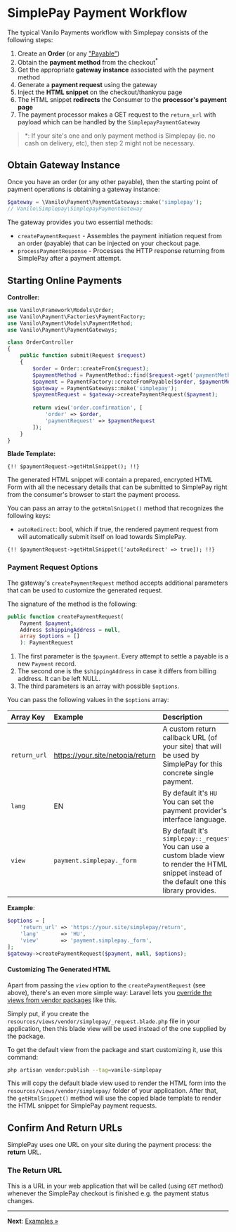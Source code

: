 # SimplePay Payment Workflow

The typical Vanilo Payments workflow with Simplepay consists of the following steps:

1. Create an **Order** (or any ["Payable"](https://vanilo.io/docs/2.x/payments#payables))
2. Obtain the **payment method** from the checkout<sup>*</sup>
3. Get the appropriate **gateway instance** associated with the payment method
4. Generate a **payment request** using the gateway
5. Inject the **HTML snippet** on the checkout/thankyou page
6. The HTML snippet **redirects** the Consumer to the **processor's payment page**
7. The payment processor makes a GET request to the `return_url` with payload which can be handled by the `SimplepayPaymentGateway` 
> *: If your site's one and only payment method is Simplepay (ie. no cash on delivery, etc), then step 2 might not be necessary.

## Obtain Gateway Instance

Once you have an order (or any other payable), then the starting point of payment operations is
obtaining a gateway instance:

```php
$gateway = \Vanilo\Payment\PaymentGateways::make('simplepay');
// Vanilo\Simplepay\SimplepayPaymentGateway
```

The gateway provides you two essential methods:

- `createPaymentRequest` - Assembles the payment initiation request from an order (payable) that can be injected on your checkout page.
- `processPaymentResponse` - Processes the HTTP response returning from SimplePay after a payment attempt.

## Starting Online Payments

**Controller:**

```php
use Vanilo\Framework\Models\Order;
use Vanilo\Payment\Factories\PaymentFactory;
use Vanilo\Payment\Models\PaymentMethod;
use Vanilo\Payment\PaymentGateways;

class OrderController
{
    public function submit(Request $request)
    {
        $order = Order::createFrom($request);
        $paymentMethod = PaymentMethod::find($request->get('paymentMethod'));
        $payment = PaymentFactory::createFromPayable($order, $paymentMethod);
        $gateway = PaymentGateways::make('simplepay');
        $paymentRequest = $gateway->createPaymentRequest($payment);
        
        return view('order.confirmation', [
            'order' => $order,
            'paymentRequest' => $paymentRequest
        ]);
    }
}
```

**Blade Template:**

```blade
{!! $paymentRequest->getHtmlSnippet(); !!}
```

The generated HTML snippet will contain a prepared, encrypted HTML Form with all the necessary
details that can be submitted to SimplePay right from the consumer's browser to start the payment
process.

You can pass an array to the `getHtmlSnippet()` method that recognizes the following keys:

- `autoRedirect`: bool, which if true, the rendered payment request from will automatically submit
  itself on load towards SimplePay.

```blade
{!! $paymentRequest->getHtmlSnippet(['autoRedirect' => true]); !!}
```

### Payment Request Options

The gateway's `createPaymentRequest` method accepts additional parameters that can be used to
customize the generated request.

The signature of the method is the following:

```php
public function createPaymentRequest(
    Payment $payment,
    Address $shippingAddress = null,
    array $options = []
    ): PaymentRequest
```

1. The first parameter is the `$payment`. Every attempt to settle a payable is a new `Payment` record.
2. The second one is the `$shippingAddress` in case it differs from billing address. It can be left NULL.
3. The third parameters is an array with possible `$options`.

You can pass the following values in the `$options` array:

| Array Key     | Example                                | Description                                                                                                                                      |
|:--------------|:---------------------------------------|:-------------------------------------------------------------------------------------------------------------------------------------------------|
| `return_url`  | https://your.site/netopia/return       | A custom return callback URL (of your site) that will be used by SimplePay for this concrete single payment.                                 |
| `lang`        | EN                                     | By default it's `HU` You can set the payment provider's interface language. |
| `view`        | `payment.simplepay._form`                 | By default it's `simplepay::_request` You can use a custom blade view to render the HTML snippet instead of the default one this library provides.  |

**Example**:

```php
$options = [
    'return_url' => 'https://your.site/simplepay/return',
    'lang'       => 'HU',
    'view'       => 'payment.simplepay._form',
];
$gateway->createPaymentRequest($payment, null, $options);
```

#### Customizing The Generated HTML

Apart from passing the `view` option to the `createPaymentRequest` (see above), there's an even more
simple way: Laravel lets you
[override the views from vendor packages](https://laravel.com/docs/8.x/packages#overriding-package-views)
like this.

Simply put, if you create the `resources/views/vendor/simplepay/_request.blade.php` file in your
application, then this blade view will be used instead of the one supplied by the package.

To get the default view from the package and start customizing it, use this command:

```bash
php artisan vendor:publish --tag=vanilo-simplepay
```

This will copy the default blade view used to render the HTML form into the
`resources/views/vendor/simplepay/` folder of your application. After that, the `getHtmlSnippet()`
method will use the copied blade template to render the HTML snippet for SimplePay payment requests.

## Confirm And Return URLs

SimplePay uses one URL on your site during the payment process: the **return**
URL.

### The Return URL

This is a URL in your web application that will be called (using `GET` method) whenever the SimplePay checkout
is finished e.g. the payment status changes.

---

**Next**: [Examples &raquo;](examples.md)
